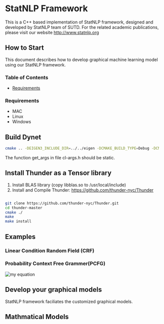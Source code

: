 # StatNLP Framework

This is a C++ based implementation of StatNLP framework, designed and developed by StatNLP team of SUTD. For the related academic publications, please visit our website http://www.statnlp.org

## How to Start

This document describes how to develop graphical machine learning model using our StatNLP framework.

### Table of Contents
- [Requirements](#requirements)

### Requirements
* MAC
* Linux
* Windows

## Build Dynet
```bash
cmake .. -DEIGEN3_INCLUDE_DIR=../../eigen -DCMAKE_BUILD_TYPE=Debug -DCMAKE_CXX_FLAGS="-fsanitize=address"
```
The function get_args in file cl-args.h should be static.

## Install Thunder as a Tensor library 
1. Install BLAS library (copy libblas.so to /usr/local/include)
2. Install and Compile Thunder: https://github.com/thunder-nyc/Thunder


```bash

git clone https://github.com/thunder-nyc/Thunder.git
cd thunder-master
cmake ./
make
make install

```

## Examples
### Linear Condition Random Field (CRF)
### Probability Context Free Grammer(PCFG)

![my equation](https://latex.codecogs.com/gif.download?%5Czeta%28s%29%20%3D%20%5Csum_%7Bn%3D1%7D%5E%5Cinfty%20%5Cfrac%7B1%7D%7Bn%5Es%7D)
## Develop your graphical models
StatNLP framework faciliates the customized graphical models.

## Mathmatical Models

